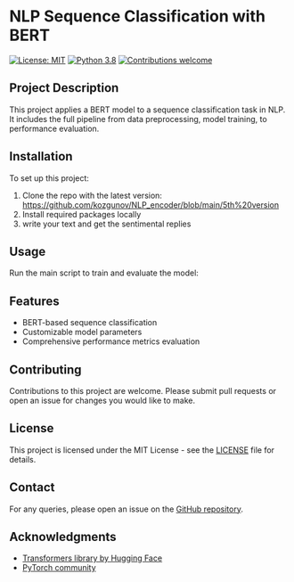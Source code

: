 # NLP Sequence Classification with BERT


[![License: MIT](https://img.shields.io/badge/License-MIT-yellow.svg)](https://opensource.org/licenses/MIT)
[![Python 3.8](https://img.shields.io/badge/python-3.8-blue.svg)](https://www.python.org/downloads/release/python-380/)
[![Contributions welcome](https://img.shields.io/badge/contributions-welcome-orange.svg)](https://github.com/yourusername/NLP-BERT-Sequence-Classification/pulls)


## Project Description
This project applies a BERT model to a sequence classification task in NLP. It includes the full pipeline from data preprocessing, model training, to performance evaluation.

## Installation
To set up this project:
1. Clone the repo with the latest version: https://github.com/kozgunov/NLP_encoder/blob/main/5th%20version
2. Install required packages locally
3. write your text and get the sentimental replies

## Usage
Run the main script to train and evaluate the model:



## Features
- BERT-based sequence classification
- Customizable model parameters
- Comprehensive performance metrics evaluation

## Contributing
Contributions to this project are welcome. Please submit pull requests or open an issue for changes you would like to make.

## License
This project is licensed under the MIT License - see the [LICENSE](LICENSE) file for details.

## Contact
For any queries, please open an issue on the [GitHub repository](https://github.com/kozgunov/NLP_encoder/blob/main/5th%20version).

## Acknowledgments
- [Transformers library by Hugging Face](https://huggingface.co/transformers/)
- [PyTorch community](https://pytorch.org/)







